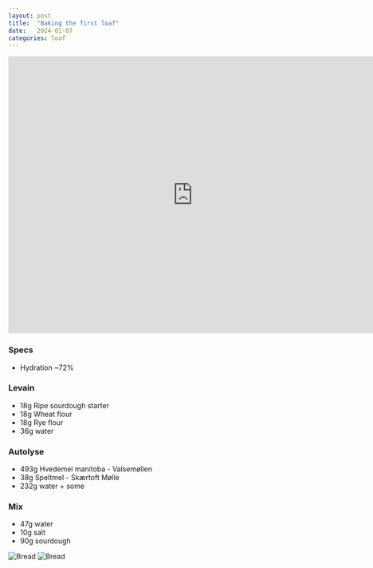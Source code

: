 ```yaml
---
layout: post
title:  "Baking the first loaf"
date:   2024-01-07
categories: loaf
---
```

<iframe width="740" height="555" src="https://www.youtube.com/embed/MmqmryIev4o" title="YouTube video player" frameborder="0" allow="accelerometer; autoplay; clipboard-write; encrypted-media; gyroscope; picture-in-picture" allowfullscreen></iframe>

### Specs
- Hydration ~72%

### Levain
- 18g Ripe sourdough starter 
- 18g Wheat flour
- 18g Rye flour
- 36g water

### Autolyse 
- 493g Hvedemel manitoba - Valsemøllen
- 38g Speltmel - Skærtoft Mølle
- 232g water + some

### Mix
- 47g water
- 10g salt
- 90g sourdough

![Bread]({{site.baseurl}}/assets/2024-01-07/IMG_6825.jpg)
![Bread]({{site.baseurl}}/assets/2024-01-07/IMG_6832.jpg)

